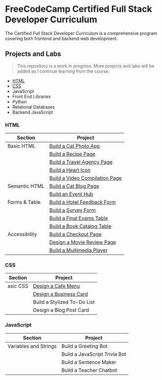 # FreeCodeCamp Certified Full Stack Developer Curriculum

The Certified Full Stack Developer Curriculum is a comprehensive program covering both frontend and backend web development.

## Projects and Labs
>This repository is a work in progress. More projects and labs will be added as I continue learning from the course.

- [HTML](#html)
- [CSS](#css)
- JavaScript
- Front End Libraries
- Python
- Relational Databases
- Backend JavaScript

### HTML

| Section       | Project                                                           |
|---------------|-------------------------------------------------------------------|
| Basic HTML    | [Build a Cat Photo App](./html/cat-photo-app/)                    |
|               | [Build a Recipe Page](./html/recipe-page/)                        |
|               | [Build a Travel Agency Page](./html/travel-agency-page/)          |
|               | [Build a Heart Icon](./html/heart-icon/)                          |
|               | [Build a Video Compilation Page](./html/video-compilation-page/)  |
| Semantic HTML | [Build a Cat Blog Page](./html/cat-blog-page/)                    |
|               | [Build an Event Hub](./html/event-hub/)                           |
| Forms & Table | [Build a Hotel Feedback Form](./html/hotel-feedback-form/)        |
|               | [Build a Survey Form](./html/survey-form/)                        |
|               | [Build a Final Exams Table](./html/final-exams-table/)            |
|               | [Build a Book Catalog Table](./html/book-catalog-table/)          |
| Accessibility | [Build a Checkout Page](./html/checkout-page/)                    |
|               | [Design a Movie Review Page](./html/movie-review-page/)           |
|               | [Build a Multimedia Player](./html/multimedia-player/)            |

### CSS

| Section                     | Project                                         |
|-----------------------------|-------------------------------------------------|
| asic CSS                    | [Design a Cafe Menu](./html/cafe-menu/)         |
|                             | [Design a Business Card](./html/business-card/) |
|                             | Build a Stylized To-Do List                     |
|                             | Design a Blog Post Card                         |

<!--
| Absolute and Relative Units | Build an Event Flyer Page                       |
| Pseudo Classes and Elements | Design a Greeting Card                          |
|                             | Build a Job Application Form                    |
| Colors                      | Build a Set of Colored Markers                  |
|                             | Design a Set of Colored Boxes                   |
| Styling Forms               | Design a Registration Form                      |
|                             | Design a Contact Form                           |
| The Box Model               | Design a Rothko Painting                        |
|                             | Build a Confidential Email Page                 |
| Flexbox                     | Build a Flexbox Photo Gallery                   |
|                             | Build a Page of Playing Cards                   |
| Typography                  | Build a Nutritional Label                       |
|                             | Build a Newspaper Article                       |
| Accessibility               | Build a Quiz Webpage                            |
|                             | Build a Tribute Page                            |
| Positioning                 | Build a Cat Painting                            |
|                             | Build a House Painting                          |
|  Attribute Selectors        | Build a Balance Sheet                           |
|                             | Build a Book Inventory App                      |
| Responsive Design           | Design a Piano                                  |
|                             | Build a Technical Documentation Page            |
| Variables                   | Build a City Skyline                            |
|                             | Build an Avalaibility Table                     |
| Grid                        | Build a Magazine                                |
|                             | Design a Magazine Layout                        |
|                             | Build a Product Landing Page                    |
| Animation                   | Build an Animated Ferris Wheel                  |
|                             | Build a Moon Orbit                              |
|                             | Build a Flappy Penguin                          |
|                             | Build a Personal Portfolio                      |
-->

### JavaScript

| Section                     | Project                        |
|-----------------------------|--------------------------------|
| Variables and Strings       |Build a Greeting Bot            | 
|                             | Build a JavaScript Trivia Bot  |
|                             | Build a Sentence Maker         |
|                             | Build a Teacher Chatbot        |
